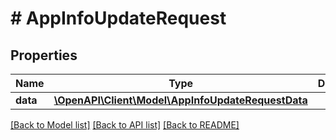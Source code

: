 # # AppInfoUpdateRequest

## Properties

Name | Type | Description | Notes
------------ | ------------- | ------------- | -------------
**data** | [**\OpenAPI\Client\Model\AppInfoUpdateRequestData**](AppInfoUpdateRequestData.md) |  | 

[[Back to Model list]](../../README.md#documentation-for-models) [[Back to API list]](../../README.md#documentation-for-api-endpoints) [[Back to README]](../../README.md)


